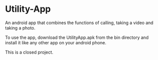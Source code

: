 # Utility-App
An android app that combines the functions of calling, taking a video and taking a photo.

To use the app, download the UtilityApp.apk from the bin directory and install it like any other app on your android phone.

This is a closed project.
